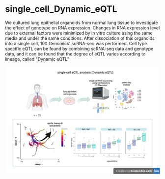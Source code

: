 # single_cell_Dynamic_eQTL

We cultured lung epithelial organoids from normal lung tissue to investigate the effect of genotype on RNA expression. Changes in RNA expression level due to external factors were minimized by in vitro culture using the same media and under the same conditions. After dissociation of this organoids into a single cell, 10X Genomics' scRNA-seq was performed. Cell type specific eQTL can be found by combining scRNA-seq data and genotype data, and it can be found that the degree of eQTL varies according to lineage, called "Dynamic eQTL"

![image](https://github.com/jjuhh/single_cell_Dynamic_eQTL/blob/main/sceQTL.png?raw=true)
